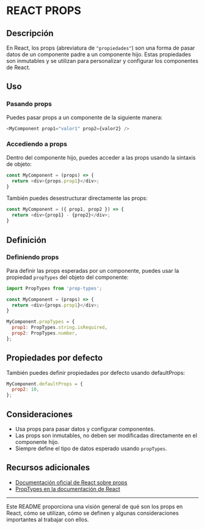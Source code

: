 

# REACT PROPS

## Descripción
En React, los props (abreviatura de `"propiedades"`) son una forma de pasar datos de un componente padre a un componente hijo. Estas propiedades son inmutables y se utilizan para personalizar y configurar los componentes de React.

## Uso
### Pasando props
Puedes pasar props a un componente de la siguiente manera:

``` javascript
<MyComponent prop1="valor1" prop2={valor2} />
```
### Accediendo a props
Dentro del componente hijo, puedes acceder a las props usando la sintaxis de objeto:

``` javascript
const MyComponent = (props) => {
  return <div>{props.prop1}</div>;
}
```
También puedes desestructurar directamente las props:

``` javascript
const MyComponent = ({ prop1, prop2 }) => {
  return <div>{prop1} - {prop2}</div>;
}
```
## Definición
### Definiendo props
Para definir las props esperadas por un componente, puedes usar la propiedad `propTypes` del objeto del componente:

``` javascript
import PropTypes from 'prop-types';

const MyComponent = (props) => {
  return <div>{props.prop1}</div>;
}

MyComponent.propTypes = {
  prop1: PropTypes.string.isRequired,
  prop2: PropTypes.number,
};
```
## Propiedades por defecto
También puedes definir propiedades por defecto usando defaultProps:

``` javascript
MyComponent.defaultProps = {
  prop2: 10,
};
```
## Consideraciones
- Usa props para pasar datos y configurar componentes.
- Las props son inmutables, no deben ser modificadas directamente en el componente hijo.
- Siempre define el tipo de datos esperado usando `propTypes`.
## Recursos adicionales
- [Documentación oficial de React sobre props](https://reactjs.org/docs/components-and-props.html)
- [PropTypes en la documentación de React](https://reactjs.org/docs/typechecking-with-proptypes.html)
---------------------------------------------------------------------------------------
Este README proporciona una visión general de qué son los props en React, cómo se utilizan, cómo se definen y algunas consideraciones importantes al trabajar con ellos.